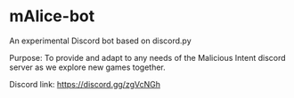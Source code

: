 # mAlice-bot
An experimental Discord bot based on discord.py

Purpose:
To provide and adapt to any needs of the Malicious Intent discord server as we explore new games together.

Discord link: https://discord.gg/zgVcNGh
